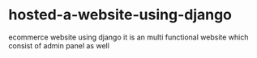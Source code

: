 # hosted-a-website-using-django
ecommerce website using django it is an multi functional website which consist of admin panel as well
